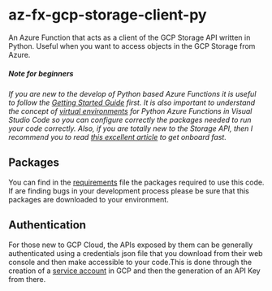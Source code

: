 # az-fx-gcp-storage-client-py
An Azure Function that acts as a client of the GCP Storage API written in Python. Useful when you want to access objects in the GCP Storage from Azure.

##### Note for beginners
*If you are new to the develop of Python based Azure Functions it  is useful to follow the [Getting Started Guide](getting_started.md) first. It is also important to understand the concept of [virtual environments](https://code.visualstudio.com/docs/python/environments) for Python Azure Functions in Visual Studio Code so you can configure correctly the packages needed to run your code correctly. Also, if  you are totally new to the Storage API, then I recommend  you to read [this excellent article](https://medium.com/google-cloud/automating-google-cloud-storage-management-with-python-92ba64ec8ea8) to get onboard fast.*

## Packages
You can find in the [requirements](requirements.txt) file the packages required to use this code. If are finding bugs in your development process please be sure that this packages are downloaded to your environment.

## Authentication
For those new to GCP Cloud, the APIs exposed by them can be generally authenticated using a credentials json file that you download from their web console and then make accessible to your code.This is done through the creation of a [service account](https://cloud.google.com/iam/docs/keys-create-delete) in GCP and then the generation of an API Key from there.